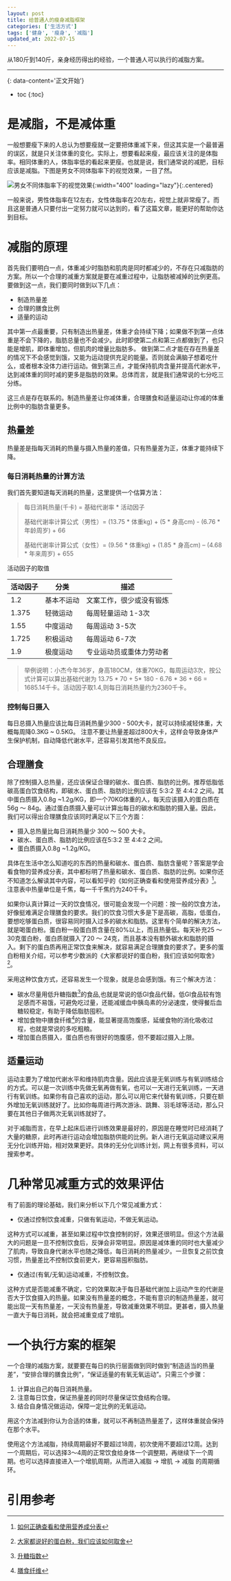 ```yaml
---
layout: post
title: 给普通人的瘦身减脂框架
categories: ['生活方式']
tags: ['健身', '瘦身', '减脂']
updated_at: 2022-07-15
---
```

从180斤到140斤，亲身经历得出的经验，一个普通人可以执行的减脂方案。
<!--more-->

***
{: data-content='正文开始'}

* toc 
{:toc}

# 是减脂，不是减体重
一般想要瘦下来的人总认为想要瘦就一定要把体重减下来，但这其实是一个最普遍的误区，就是只关注体重的变化。实际上，想要看起来瘦，最应该关注的是体脂率。相同体重的人，体脂率低的看起来更瘦。也就是说，我们通常说的减肥，目标应该是减脂。下图是男女不同体脂率下的视觉效果，一目了然。

![男女不同体脂率下的视觉效果]({{site.url}}/assets/img/dist/body_fat_percentage.webp){:width="400" loading="lazy"}{:.centered}

一般来说，男性体脂率在12左右，女性体脂率在20左右，视觉上就非常瘦了。而且这是普通人只要付出一定努力就可以达到的，看了这篇文章，能更好的帮助你达到目标。

#  减脂的原理
首先我们要明白一点，体重减少时脂肪和肌肉是同时都减少的，不存在只减脂肪的方案。所以一个合理的减重方案就是要在减重过程中，让脂肪被减掉的比例更高。要做到这一点，我们要同时做到以下几点：
- 制造热量差
- 合理的膳食比例
- 适量的运动

其中第一点最重要，只有制造出热量差，体重才会持续下降；如果做不到第一点体重是不会下降的，脂肪总量也不会减少。此时即使第二点和第三点都做到了，也只能是增肌，即体重增加，但肌肉的增量比脂肪多。 做到第二点才能在存在热量差的情况下不会感觉到饿，又能为运动提供充足的能量。否则就会满脑子想着吃什么，或者根本没体力进行运动。做到第三点，才能保持肌肉含量并提高代谢水平，达到减体重的同时减的更多是脂肪的效果。总体而言，就是我们通常说的七分吃三分练。

这三点是存在联系的。制造热量差让你减体重，合理膳食和适量运动让你减的体重比例中的脂肪含量更多。

## 热量差
热量差是指每天消耗的热量与摄入热量的差值，只有热量差为正，体重才能持续下降。

### 每日消耗热量的计算方法
我们首先要知道每天消耗的热量，这里提供一个估算方法：
> 每日消耗热量(千卡) = 基础代谢率 * 活动因子
>
> 基础代谢率计算公式（男性）= (13.75 * 体重kg) + (5 * 身高cm) - (6.76 * 年龄周岁) + 66
>
> 基础代谢率计算公式（女性）= (9.56 * 体重kg) + (1.85 * 身高cm) – (4.68 * 年来周岁) + 655

活动因子的取值

| 活动因子  | 分类 | 描述 |
| ------------- | ------------- | ------------- |
| 1.2  | 基本不运动  | 文案工作，很少或没有锻炼  |
| 1.375  | 轻微运动  | 每周轻量运动 1-3次  |
| 1.55  |  中度运动  | 每周运动 3-5次  |
| 1.725  | 积极运动  | 每周运动 6-7次  |
| 1.9  | 极度运动  | 专业运动员或重体力劳动者  |


> 举例说明：小杰今年36岁，身高180CM，体重70KG，每周运动3次，按公式计算可以算出基础代谢为 13.75 * 70 + 5* 180 - 6.76 * 36 + 66 = 1685.14千卡。活动因子取1.4,则每日消耗热量约为2360千卡。

### 控制每日摄入
每日总摄入热量应该比每日消耗热量少300 - 500大卡，就可以持续减轻体重，大概每周降0.3KG ~ 0.5KG。 注意不要让热量差超过800大卡，这样会导致身体产生保护机制，自动降低代谢水平，还容易引发其他不良反应。 
## 合理膳食
除了控制摄入总热量，还应该保证合理的碳水、蛋白质、脂肪的比例。推荐低脂低碳高蛋白饮食结构，即碳水、蛋白质、脂肪的比例应该在 5:3:2 至 4:4:2 之间。其中蛋白质摄入0.8g ~1.2g/KG，即一个70KG体重的人，每天应该摄入的蛋白质在56g ～ 84g。通过蛋白质摄入量可以计算出每日的碳水和脂肪的摄入量。因此，我们可以得出合理膳食应该同时满足以下三个方面：
- 摄入总热量比每日消耗热量少 300 ～ 500 大卡。
- 碳水、蛋白质、脂肪的比例应该在5:3:2 至 4:4:2 之间。
- 蛋白质摄入0.8g ~1.2g/KG。

具体在生活中怎么知道吃的东西的热量和碳水、蛋白质、脂肪含量呢？答案是学会看食物的营养成分表，其中都标明了热量和碳水、蛋白质、脂肪的比例。如果你还不知道怎么解读其中内容，可以看知乎的《如何正确查看和使用营养成分表》[^1]。注意表中热量单位是千焦，每一千千焦约为240千卡。

如果你认真计算过一天的饮食情况，很可能会发现一个问题：按一般的饮食方法，好像挺难满足合理膳食的要求。我们的饮食习惯大多是下是高碳，高脂，低蛋白，要想吃够蛋白质，很容易同时摄入过多的碳水和脂肪。这里有个简单的解决方法，就是喝蛋白粉。蛋白粉一般蛋白质含量在80%以上，而且热量低。每天补充25 ～ 30克蛋白粉，蛋白质就摄入了20 ～ 24克，而且基本没有额外碳水和脂肪的摄入。剩下的蛋白质再用正常饮食来解决，就容易满足合理膳食的要求了。更多的蛋白粉相关介绍，可以参考少数派的《大家都说好的蛋白粉，我们应该如何取舍》[^2]。

采用这种饮食方式，还容易发生一个现象，就是总会感到饿。有三个解决方法：
- 碳水尽量用低升糖指数[^3]的食品,也就是常说的低GI食品代替。低GI食品较有饱足感而不易饿，可避免吃过量，还能减缓血中胰岛素的分泌速度，使得餐后血糖较稳定，有助于降低脂肪囤积。
- 增加食物中膳食纤维[^4]的含量，能显著提高饱腹感，延缓食物的消化吸收过程，也就是常说的多吃粗粮。
- 增加蛋白质摄入，蛋白质也有很好的饱腹感，但不要超过摄入上限。

## 适量运动
运动主要为了增加代谢水平和维持肌肉含量。因此应该是无氧训练与有氧训练结合的方式。可以是一次训练中先做无氧再做有氧，也可以一天进行无氧训练，一天进行有氧训练。如果你有自己喜欢的运动，那么可以用它来代替有氧训练，只要在额外增加无氧训练就好了。比如你每周进行两次游泳、跳舞、羽毛球等活动，那么只要在其他日子做两次无氧训练就好了。

对于减脂而言，在早上起床后进行训练效果是最好的，原因是在睡觉时已经消耗了大量的糖原，此时再进行运动会增加脂肪供能的比例。新人进行无氧运动建议采用无分化训练开始，相对效果更好。具体的无分化训练计划，网上有很多资料，可以搜索参考。

# 几种常见减重方式的效果评估
有了前面的理论基础，我们来分析以下几个常见减重方式：

-  仅通过控制饮食减重，只做有氧运动，不做无氧运动。

这种方式可以减重，甚至如果过程中饮食控制的好，效果还很明显。但这个方法最大的问题是一旦不控制饮食后，反弹会非常明显。原因是减体重的同时也大量减少了肌肉，导致自身代谢水平也随之降低，每日消耗的热量减少。一旦恢复之前饮食习惯，热量差比不控制饮食前更大，更容易囤积脂肪。

- 仅通过(有氧/无氧)运动减重，不控制饮食。

这种方式是否能减重不确定，它的效果取决于每日基础代谢加上运动产生的代谢是否大于饮食摄入的热量。如果没有热量差的概念，不能有意识的制造热量差，就可能出现一天有热量差，一天没有热量差，导致减重效果不明显。更甚者，摄入热量一直大于每日消耗，就会把减重变成了增肌。

# 一个执行方案的框架
一个合理的减脂方案，就要要在每日的执行层面做到同时做到“制造适当的热量差”，“安排合理的膳食比例”，“保证适量的有氧无氧运动”。只需三个步骤：
1. 计算出自己的每日消耗热量。
2. 注意每日饮食，保证热量差的同时尽量保证饮食结构合理。
3. 结合自身情况做运动，保障一定比例的无氧运动。

用这个方法减到你认为合适的体重，就可以不再制造热量差了，这样体重就会保持在那个水平。

使用这个方法减脂，持续周期最好不要超过18周，初次使用不要超过12周。达到一个周期后，可以选择3～4周的正常饮食给身体一个调整期，再继续下一个周期。也可以选择直接进入一个增肌周期，从而进入减脂 -> 增肌 -> 减脂 的周期循环。

# 引用参考
[^1]:[如何正确查看和使用营养成分表](https://www.zhihu.com/question/22632481 "如何正确查看和使用营养成分表")
[^2]:[大家都说好的蛋白粉，我们应该如何取舍](https://sspai.com/post/74090 "大家都说好的蛋白粉，我们应该如何取舍")
[^3]:[升糖指数](https://zh.wikipedia.org/zh-cn/升糖指数 "升糖指数")
[^4]:[膳食纤维](https://zh.wikipedia.org/zh-cn/膳食纖維 "膳食纤维")